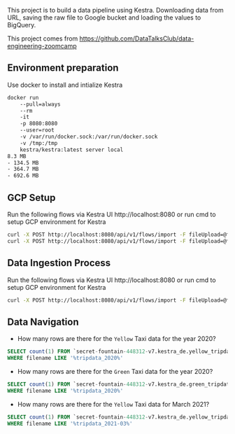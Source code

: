 This project is to build a data pipeline using Kestra. Downloading data from URL, saving the raw file to Google bucket and loading the values to BigQuery.

This project comes from https://github.com/DataTalksClub/data-engineering-zoomcamp

## Environment preparation
Use docker to install and intialize Kestra
```bash
docker run 
    --pull=always 
    --rm 
    -it 
    -p 8080:8080 
    --user=root
    -v /var/run/docker.sock:/var/run/docker.sock 
    -v /tmp:/tmp 
    kestra/kestra:latest server local
8.3 MB
- 134.5 MB
- 364.7 MB
- 692.6 MB
```

## GCP Setup
Run the following flows via Kestra UI http://localhost:8080 or run cmd to setup GCP environment for Kestra
```bash
curl -X POST http://localhost:8080/api/v1/flows/import -F fileUpload=@flows/gcp_kv.yaml
curl -X POST http://localhost:8080/api/v1/flows/import -F fileUpload=@flows/gcp_setup.yaml
```

## Data Ingestion Process
Run the following flows via Kestra UI http://localhost:8080 or run cmd to setup GCP environment for Kestra
```bash
curl -X POST http://localhost:8080/api/v1/flows/import -F fileUpload=@flows/gcp_taxitrip_scheduled.yaml
```

## Data Navigation

- How many rows are there for the `Yellow` Taxi data for the year 2020?
```sql
SELECT count(1) FROM `secret-fountain-448312-v7.kestra_de.yellow_tripdata` 
WHERE filename LIKE '%tripdata_2020%'
```

- How many rows are there for the `Green` Taxi data for the year 2020?
```sql
SELECT count(1) FROM `secret-fountain-448312-v7.kestra_de.green_tripdata` 
WHERE filename LIKE '%tripdata_2020%'
```

- How many rows are there for the `Yellow` Taxi data for March 2021?
```sql
SELECT count(1) FROM `secret-fountain-448312-v7.kestra_de.yellow_tripdata` 
WHERE filename LIKE '%tripdata_2021-03%'
```
